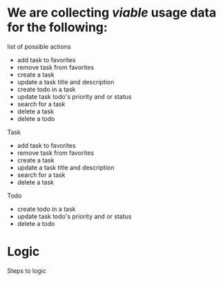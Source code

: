 # We are collecting *viable* usage data for the following:

list of possible actions

- add task to favorites
- remove task from favorites
- create a task
- update a task title and description
- create todo in a task
- update task todo's priority and or status
- search for a task
- delete a task
- delete a todo

Task

- add task to favorites
- remove task from favorites
- create a task
- update a task title and description
- search for a task
- delete a task

Todo

- create todo in a task
- update task todo's priority and or status
- delete a todo

# Logic

Steps to logic